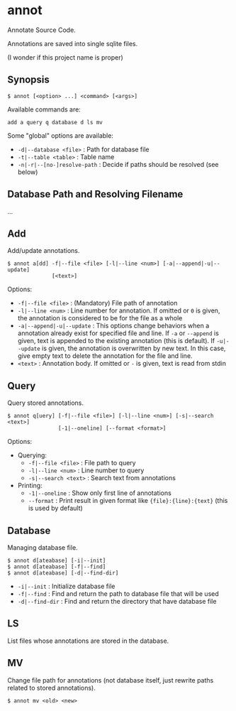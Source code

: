 annot
=====

Annotate Source Code.

Annotations are saved into single sqlite files.

(I wonder if this project name is proper)

Synopsis
--------

    $ annot [<option> ...] <command> [<args>]


Available commands are:

    add a query q database d ls mv


Some "global" options are available:

* `-d|--database <file>` : Path for database file
* `-t|--table <table>` : Table name
* `-n|-r|--[no-]resolve-path` : Decide if paths should be resolved (see below)



Database Path and Resolving Filename
--------------------------------


...


Add
---

Add/update annotations.

    $ annot a[dd] -f|--file <file> [-l|--line <num>] [-a|--append|-u|--update]
                  [<text>]

Options:

* `-f|--file <file>` : (Mandatory) File path of annotation
* `-l|--line <num>` : Line number for annotation. If omitted or `0` is given,
the annotation is considered to be for the file as a whole
* `-a|--append|-u|--update` : This options change behaviors when a annotation
already exist for specified file and line. If `-a` or `--append` is given,
text is appended to the existing annotation (this is default). If `-u|--update`
is given, the annotation is overwritten by new text. In this case, give
empty text to delete the annotation for the file and line.
* `<text>` : Annotation body. If omitted or `-` is given, text is read from
stdin



Query
-----

Query stored annotations.

    $ annot q[uery] [-f|--file <file>] [-l|--line <num>] [-s|--search <text>]
                    [-1|--oneline] [--format <format>]

Options:

* Querying:
    * `-f|--file <file>` : File path to query
    * `-l|--line <num>` : Line number to query
    * `-s|--search <text>` : Search text from annotations
* Printing:
    * `-1|--oneline` : Show only first line of annotations
    * `--format` : Print result in given format like `{file}:{line}:{text}`
    (this is used by default)


Database
--------

Managing database file.

    $ annot d[ateabase] [-i|--init]
    $ annot d[ateabase] [-f|--find]
    $ annot d[ateabase] [-d|--find-dir]

* `-i|--init` : Initialize database file
* `-f|--find` : Find and return the path to database file that will be used
* `-d|--find-dir` : Find and return the directory that have database file


LS
---

List files whose annotations are stored in the database.


MV
---

Change file path for annotations (not database itself, just rewrite paths
related to stored annotations).

    $ annot mv <old> <new>
